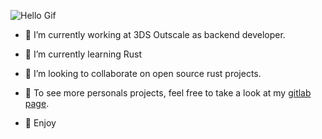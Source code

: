 ![Hello Gif](https://media.tenor.com/4HHS5-SdZYIAAAAC/hi-doggy.gif)

- 🔭 I’m currently working at 3DS Outscale as backend developer.
- 🦀 I’m currently learning Rust
- 👯 I’m looking to collaborate on open source rust projects.  

- 🍎 To see more personals projects, feel free to take a look at my [gitlab page](https://gitlab.com/peskoo).
- 🍏 Enjoy
